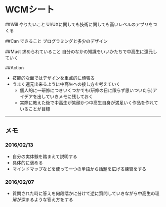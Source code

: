 # WCMシート
##Will やりたいこと
UI/UXに関しても技術に関しても高いレベルのアプリをつくる

##Can できること
プログラミングと多少のデザイン

##Must 求められていること
自分のなかの知識をいいかたちで中高生に還元していく

##Action
- 技能的な面ではデザインを重点的に頑張る
- うまく還元出来るように中高生への接し方を考えていく
	- 個人的に一研修につきいくつかでも(研修の日に限らず思いついたら)アイデアを出していきメモに残しておく
	- 実際に教えた後で中高生が笑顔かつ中高生自身が満足いく作品を作れていることが目標

----


## メモ
### 2016/02/13
- 自分の実体験を踏まえて説明する
- 具体的に褒める
- マインドマップなどを使って一つの単語から話題を広げる練習をする
### 2016/02/07
- 質問された時に答えを何段階かに分けて逆に質問していきながら中高生の理解が深まるような答え方をする
